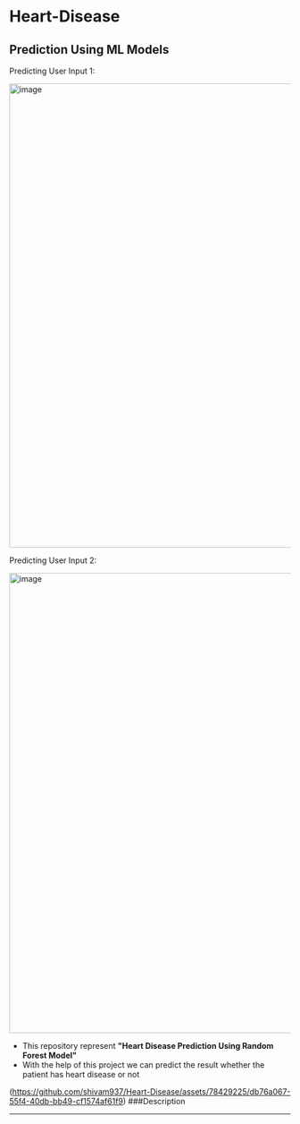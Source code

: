 # Heart-Disease
## Prediction Using ML Models
Predicting User Input 1:

<img width="830" alt="image" src="https://github.com/shivam937/Heart-Disease/assets/78429225/93a13c0e-8475-461c-85c7-ee2e6a6a2b3b">

Predicting User Input 2:

<img width="823" alt="image" src="https://github.com/shivam937/Heart-Disease/assets/78429225/42462773-6f43-4ce2-81b9-20dc5aecd3f7">

<ul>
<li> This repository represent <b>"Heart Disease Prediction Using Random Forest Model"</b>
<li> With the help of this project we can predict the result whether the patient has heart disease or not</li>
</ul>


(https://github.com/shivam937/Heart-Disease/assets/78429225/db76a067-55f4-40db-bb49-cf1574af61f9) ###Description
<hr>

